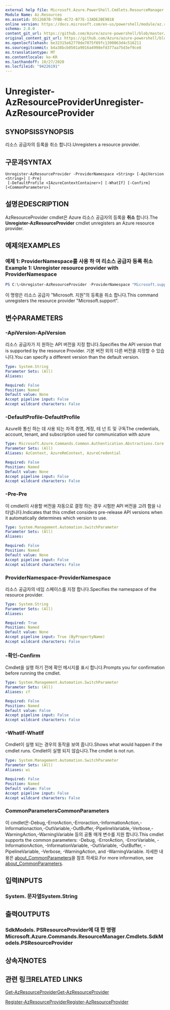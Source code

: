 ```yaml
---
external help file: Microsoft.Azure.PowerShell.Cmdlets.ResourceManager.dll-Help.xml
Module Name: Az.Resources
ms.assetid: D5126B7B-7FBB-4C72-B77E-13ADE2BE9B1B
online version: https://docs.microsoft.com/en-us/powershell/module/az.resources/unregister-azresourceprovider
schema: 2.0.0
content_git_url: https://github.com/Azure/azure-powershell/blob/master/src/Resources/Resources/help/Unregister-AzResourceProvider.md
original_content_git_url: https://github.com/Azure/azure-powershell/blob/master/src/Resources/Resources/help/Unregister-AzResourceProvider.md
ms.openlocfilehash: be32315e62770de7075f89fc1390063d4c516211
ms.sourcegitcommit: b4a38bcb0501a9016a4998efd377aa75d3ef9ce8
ms.translationtype: MT
ms.contentlocale: ko-KR
ms.lasthandoff: 10/27/2020
ms.locfileid: "94226191"
---
```

# <span data-ttu-id="a1707-101">Unregister-AzResourceProvider</span><span class="sxs-lookup"><span data-stu-id="a1707-101">Unregister-AzResourceProvider</span></span>

## <span data-ttu-id="a1707-102">SYNOPSIS</span><span class="sxs-lookup"><span data-stu-id="a1707-102">SYNOPSIS</span></span>
<span data-ttu-id="a1707-103">리소스 공급자의 등록을 취소 합니다.</span><span class="sxs-lookup"><span data-stu-id="a1707-103">Unregisters a resource provider.</span></span>

## <span data-ttu-id="a1707-104">구문과</span><span class="sxs-lookup"><span data-stu-id="a1707-104">SYNTAX</span></span>

```
Unregister-AzResourceProvider -ProviderNamespace <String> [-ApiVersion <String>] [-Pre]
 [-DefaultProfile <IAzureContextContainer>] [-WhatIf] [-Confirm] [<CommonParameters>]
```

## <span data-ttu-id="a1707-105">설명은</span><span class="sxs-lookup"><span data-stu-id="a1707-105">DESCRIPTION</span></span>
<span data-ttu-id="a1707-106">AzResourceProvider cmdlet은 Azure 리소스 공급자의 등록을 **취소** 합니다.</span><span class="sxs-lookup"><span data-stu-id="a1707-106">The **Unregister-AzResourceProvider** cmdlet unregisters an Azure resource provider.</span></span>

## <span data-ttu-id="a1707-107">예제의</span><span class="sxs-lookup"><span data-stu-id="a1707-107">EXAMPLES</span></span>

### <span data-ttu-id="a1707-108">예제 1: ProviderNamespace를 사용 하 여 리소스 공급자 등록 취소</span><span class="sxs-lookup"><span data-stu-id="a1707-108">Example 1: Unregister resource provider with ProviderNamespace</span></span>

```powershell
PS C:\>Unregister-AzResourceProvider -ProviderNamespace "Microsoft.support"
```

<span data-ttu-id="a1707-109">이 명령은 리소스 공급자 "Microsoft. 지원"의 등록을 취소 합니다.</span><span class="sxs-lookup"><span data-stu-id="a1707-109">This command unregisters the resource provider "Microsoft.support".</span></span>

## <span data-ttu-id="a1707-110">변수</span><span class="sxs-lookup"><span data-stu-id="a1707-110">PARAMETERS</span></span>

### <span data-ttu-id="a1707-111">-ApiVersion</span><span class="sxs-lookup"><span data-stu-id="a1707-111">-ApiVersion</span></span>
<span data-ttu-id="a1707-112">리소스 공급자가 지 원하는 API 버전을 지정 합니다.</span><span class="sxs-lookup"><span data-stu-id="a1707-112">Specifies the API version that is supported by the resource Provider.</span></span>
<span data-ttu-id="a1707-113">기본 버전 외의 다른 버전을 지정할 수 있습니다.</span><span class="sxs-lookup"><span data-stu-id="a1707-113">You can specify a different version than the default version.</span></span>

```yaml
Type: System.String
Parameter Sets: (All)
Aliases:

Required: False
Position: Named
Default value: None
Accept pipeline input: False
Accept wildcard characters: False
```

### <span data-ttu-id="a1707-114">-DefaultProfile</span><span class="sxs-lookup"><span data-stu-id="a1707-114">-DefaultProfile</span></span>
<span data-ttu-id="a1707-115">Azure와 통신 하는 데 사용 되는 자격 증명, 계정, 테 넌 트 및 구독</span><span class="sxs-lookup"><span data-stu-id="a1707-115">The credentials, account, tenant, and subscription used for communication with azure</span></span>

```yaml
Type: Microsoft.Azure.Commands.Common.Authentication.Abstractions.Core.IAzureContextContainer
Parameter Sets: (All)
Aliases: AzContext, AzureRmContext, AzureCredential

Required: False
Position: Named
Default value: None
Accept pipeline input: False
Accept wildcard characters: False
```

### <span data-ttu-id="a1707-116">-Pre</span><span class="sxs-lookup"><span data-stu-id="a1707-116">-Pre</span></span>
<span data-ttu-id="a1707-117">이 cmdlet이 사용할 버전을 자동으로 결정 하는 경우 시험판 API 버전을 고려 함을 나타냅니다.</span><span class="sxs-lookup"><span data-stu-id="a1707-117">Indicates that this cmdlet considers pre-release API versions when it automatically determines which version to use.</span></span>

```yaml
Type: System.Management.Automation.SwitchParameter
Parameter Sets: (All)
Aliases:

Required: False
Position: Named
Default value: None
Accept pipeline input: False
Accept wildcard characters: False
```

### <span data-ttu-id="a1707-118">ProviderNamespace</span><span class="sxs-lookup"><span data-stu-id="a1707-118">-ProviderNamespace</span></span>
<span data-ttu-id="a1707-119">리소스 공급자의 네임 스페이스를 지정 합니다.</span><span class="sxs-lookup"><span data-stu-id="a1707-119">Specifies the namespace of the resource provider.</span></span>

```yaml
Type: System.String
Parameter Sets: (All)
Aliases:

Required: True
Position: Named
Default value: None
Accept pipeline input: True (ByPropertyName)
Accept wildcard characters: False
```

### <span data-ttu-id="a1707-120">-확인</span><span class="sxs-lookup"><span data-stu-id="a1707-120">-Confirm</span></span>
<span data-ttu-id="a1707-121">Cmdlet을 실행 하기 전에 확인 메시지를 표시 합니다.</span><span class="sxs-lookup"><span data-stu-id="a1707-121">Prompts you for confirmation before running the cmdlet.</span></span>

```yaml
Type: System.Management.Automation.SwitchParameter
Parameter Sets: (All)
Aliases: cf

Required: False
Position: Named
Default value: False
Accept pipeline input: False
Accept wildcard characters: False
```

### <span data-ttu-id="a1707-122">-WhatIf</span><span class="sxs-lookup"><span data-stu-id="a1707-122">-WhatIf</span></span>
<span data-ttu-id="a1707-123">Cmdlet이 실행 되는 경우의 동작을 보여 줍니다.</span><span class="sxs-lookup"><span data-stu-id="a1707-123">Shows what would happen if the cmdlet runs.</span></span>
<span data-ttu-id="a1707-124">Cmdlet이 실행 되지 않습니다.</span><span class="sxs-lookup"><span data-stu-id="a1707-124">The cmdlet is not run.</span></span>

```yaml
Type: System.Management.Automation.SwitchParameter
Parameter Sets: (All)
Aliases: wi

Required: False
Position: Named
Default value: False
Accept pipeline input: False
Accept wildcard characters: False
```

### <span data-ttu-id="a1707-125">CommonParameters</span><span class="sxs-lookup"><span data-stu-id="a1707-125">CommonParameters</span></span>
<span data-ttu-id="a1707-126">이 cmdlet은-Debug,-ErrorAction,-Erroraction,-InformationAction,-Informationaction,-OutVariable,-OutBuffer,-PipelineVariable,-Verbose,-WarningAction,-WarningVariable 등의 공통 매개 변수를 지원 합니다.</span><span class="sxs-lookup"><span data-stu-id="a1707-126">This cmdlet supports the common parameters: -Debug, -ErrorAction, -ErrorVariable, -InformationAction, -InformationVariable, -OutVariable, -OutBuffer, -PipelineVariable, -Verbose, -WarningAction, and -WarningVariable.</span></span> <span data-ttu-id="a1707-127">자세한 내용은 [about_CommonParameters](http://go.microsoft.com/fwlink/?LinkID=113216)을 참조 하세요.</span><span class="sxs-lookup"><span data-stu-id="a1707-127">For more information, see [about_CommonParameters](http://go.microsoft.com/fwlink/?LinkID=113216).</span></span>

## <span data-ttu-id="a1707-128">입력</span><span class="sxs-lookup"><span data-stu-id="a1707-128">INPUTS</span></span>

### <span data-ttu-id="a1707-129">System. 문자열</span><span class="sxs-lookup"><span data-stu-id="a1707-129">System.String</span></span>

## <span data-ttu-id="a1707-130">출력</span><span class="sxs-lookup"><span data-stu-id="a1707-130">OUTPUTS</span></span>

### <span data-ttu-id="a1707-131">SdkModels. PSResourceProvider에 대 한 명령</span><span class="sxs-lookup"><span data-stu-id="a1707-131">Microsoft.Azure.Commands.ResourceManager.Cmdlets.SdkModels.PSResourceProvider</span></span>

## <span data-ttu-id="a1707-132">상속자</span><span class="sxs-lookup"><span data-stu-id="a1707-132">NOTES</span></span>

## <span data-ttu-id="a1707-133">관련 링크</span><span class="sxs-lookup"><span data-stu-id="a1707-133">RELATED LINKS</span></span>

[<span data-ttu-id="a1707-134">Get-AzResourceProvider</span><span class="sxs-lookup"><span data-stu-id="a1707-134">Get-AzResourceProvider</span></span>](./Get-AzResourceProvider.md)

[<span data-ttu-id="a1707-135">Register-AzResourceProvider</span><span class="sxs-lookup"><span data-stu-id="a1707-135">Register-AzResourceProvider</span></span>](./Register-AzResourceProvider.md)


